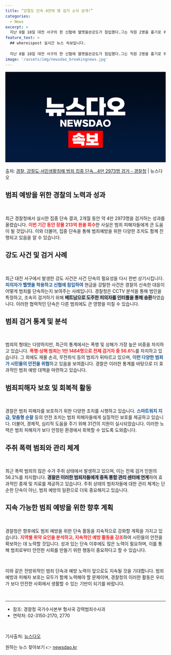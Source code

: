 ```yaml
---
title: “강절도 단속 4만여 명 검거 소식 공개!”
categories:
  - News
excerpt: >
  지난 8월 18일 대전 서구의 한 신협에 헬멧을쓴강도가 침입했다.그는 직원 2명을 흉기로 위협하며여직원에게 …
feature_text: >
  ## whereispost 실시간 뉴스 속보입니다.

  지난 8월 18일 대전 서구의 한 신협에 헬멧을쓴강도가 침입했다.그는 직원 2명을 흉기로 위협하며여직원에게 …
image: '/assets/img/newsdao_breakingnews.jpg'
---
```


![뉴스다오 속보](/assets/img/newsdao_breakingnews.jpg)

<p>출처: <a href="https://newsdao.kr/2475" rel="dofollow">경찰, 강절도·서민생활침해 범죄 집중 단속…4만 2973명 검거 - 경찰청</a> | 뉴스다오</p>

<h2 data-ke-size="size26">범죄 예방을 위한 경찰의 노력과 성과</h2>

<p data-ke-size="size16">&nbsp;</p>

 최근 경찰청에서 실시한 집중 단속 결과, 2개월 동안 약 4만 2973명을 검거하는 성과를 올렸습니다. <b><span style="color: #ee2323;">이번 기간 동안 장물 213억 원을 회수</span></b>한 사실은 범죄 피해자들에게 큰 도움이 될 것입니다. 이와 더불어, 집중 단속을 통해 범죄예방을 위한 다양한 조치도 함께 진행되고 있음을 알 수 있습니다.

<h2 data-ke-size="size26">강도 사건 및 검거 사례</h2>

<p data-ke-size="size16">&nbsp;</p>

 최근 대전 서구에서 발생한 강도 사건은 사건 단속의 필요성을 다시 한번 상기시킵니다. <b><span style="color: #1a5490;">피의자가 헬멧을 착용하고 신협에 침입하여</span></b> 현금을 강탈한 사건은 경찰의 신속한 대응이 어떻게 범죄를 단속하는지 보여주는 사례입니다. 경찰청은 CCTV 분석을 통해 범인을 특정하고, 조속히 검거하기 위해 <b><span style="background-color: #21538527;">베트남으로 도주한 피의자를 인터폴을 통해 송환</span></b>하였습니다. 이러한 협력적인 단속은 다른 범죄에도 큰 영향을 미칠 수 있습니다.

<h2 data-ke-size="size26">범죄 검거 통계 및 분석</h2>

<p data-ke-size="size16">&nbsp;</p>

 범죄의 형태는 다양하지만, 최근의 통계에서는 폭행 및 상해가 가장 높은 비중을 차지하고 있습니다. <b><span style="color: #ee2323;">폭행·상해 범죄는 1만 1484명으로 전체 검거자 중 56.6%</span></b>를 차지하고 있습니다. 그 외에도 재물 손괴, 무전취식 등의 범죄가 뒤따르고 있으며, <b><span style="color: #1a5490;">이런 다양한 범죄가 시민들의 안전을 위협</span></b>하고 있음을 보여줍니다. 경찰은 이러한 통계를 바탕으로 더 효과적인 범죄 예방 대책을 마련하고 있습니다.

<h2 data-ke-size="size26">범죄피해자 보호 및 회복적 활동</h2>

<p data-ke-size="size16">&nbsp;</p>

 경찰은 범죄 피해자를 보호하기 위한 다양한 조치를 시행하고 있습니다. <b><span style="color: #1a5490;">스마트워치 지급, 맞춤형 순찰</span></b> 등의 안전 조치는 범죄 피해자들에게 실질적인 보호를 제공하고 있습니다. 더불어, 경제적, 심리적 도움을 주기 위해 31건의 지원이 실시되었습니다. 이러한 노력은 범죄 피해자가 보다 안정된 환경에서 회복할 수 있도록 도와줍니다.

<h2 data-ke-size="size26">주취 폭력 범죄와 관리 체계</h2>

<p data-ke-size="size16">&nbsp;</p>

 최근 폭력 범죄의 많은 수가 주취 상태에서 발생하고 있으며, 이는 전체 검거 인원의 56.2%를 차지합니다. <b><span style="background-color: #21538527;">경찰은 이러한 범죄자들에게 중독 통합 관리 센터에 연계</span></b>하여 효과적인 중재 및 치료를 제공하고 있습니다. 주취 상태의 범죄자들에 대한 관리 체계는 단순한 단속이 아닌, 범죄 예방의 일환으로 더욱 중요해지고 있습니다.

<h2 data-ke-size="size26">지속 가능한 범죄 예방을 위한 향후 계획</h2>

<p data-ke-size="size16">&nbsp;</p>

 경찰청은 향후에도 범죄 예방을 위한 단속 활동을 지속적으로 강화할 계획을 가지고 있습니다. <b><span style="color: #ee2323;">지역별 취약 요인을 분석하고, 지속적인 예방 활동을 강조</span></b>하여 시민들의 안전을 확보하는 데 노력할 것입니다. 성과 있는 단속 이후에도 많은 노력이 필요하며, 이를 통해 범죄로부터 안전한 사회를 만들기 위한 행동이 중요하다고 할 수 있습니다.

<p data-ke-size="size16">&nbsp;</p>

 이와 같은 전방위적인 범죄 단속과 예방 노력이 앞으로도 지속될 것을 기대합니다. 범죄 예방과 피해자 보호는 모두가 함께 노력해야 할 문제이며, 경찰청의 이러한 활동은 우리가 보다 안전한 사회에서 생활할 수 있는 기반이 되기를 바랍니다.

<p data-ke-size="size16">&nbsp;</p>

<hr />

<ul>
<li>참조: 경찰청 국가수사본부 형사국 강력범죄수사과</li>
<li>연락처: 02-3150-2170, 2770</li>
</ul>

<p data-ke-size="size16">&nbsp;</p>

기사출처: [뉴스다오](https://newsdao.kr/2475) 

원하는 뉴스 찾아보기 👉 <a href="https://newsdao.kr" rel="dofollow">newsdao.kr</a>


